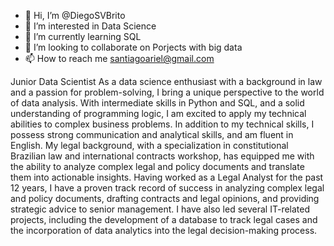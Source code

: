 - 👋 Hi, I’m @DiegoSVBrito
- 👀 I’m interested in Data Science
- 🌱 I’m currently learning SQL
- 💞️ I’m looking to collaborate on Porjects with big data
- 📫 How to reach me santiagoariel@gmail.com

Junior Data Scientist As a data science enthusiast with a background in law and a passion for problem-solving, I bring a unique perspective to the world of data 
analysis. With intermediate skills in Python and SQL, and a solid understanding of programming logic, I am excited to apply my technical abilities to complex business problems.
In addition to my technical skills, I possess strong communication and analytical skills, and am fluent in English. My legal background, with a specialization in constitutional 
Brazilian law and international contracts workshop, has equipped me with the ability to analyze complex legal and policy documents and translate them into actionable insights.
Having worked as a Legal Analyst for the past 12 years, I have a proven track record of success in analyzing complex legal and policy documents, drafting contracts and legal opinions, 
and providing strategic advice to senior management. I have also led several IT-related projects, including the development of a database to track legal cases and the incorporation of data analytics into the legal 
decision-making process.
